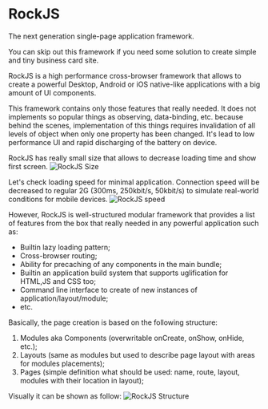 # RockJS

The next generation single-page application framework.

You can skip out this framework if you need some solution to create simple and
tiny business card site.

RockJS is a high performance cross-browser framework that allows to create a
powerful Desktop, Android or iOS native-like applications with a big amount of
UI components.

This framework contains only those features that really needed.
It does not implements so popular things as observing, data-binding, etc.
because behind the scenes, implementation of this things requires invalidation
of all levels of object when only one property has been changed.
It's lead to low performance UI and rapid discharging of the battery on device.

RockJS has really small size that allows to decrease loading time and show
first screen.
![RockJS Size](http://image.prntscr.com/image/b97b2b928a8c46e9a2ec91297a0d815d.png)

Let's check loading speed for minimal application.
Connection speed will be decreased to regular 2G (300ms, 250kbit/s, 50kbit/s)
to simulate real-world conditions for mobile devices.
![RockJS speed](http://image.prntscr.com/image/36f21e387b464d1dbe5a5947c85bd9c4.png)

However, RockJS is well-structured modular framework that provides a list of
features from the box that really needed in any powerful application such as:
* Builtin lazy loading pattern;
* Cross-browser routing;
* Ability for precaching of any components in the main bundle;
* Builtin an application build system that supports uglification for HTML,JS and CSS too;
* Command line interface to create of new instances of application/layout/module;
* etc.


Basically, the page creation is based on the following structure:
1. Modules aka Components (overwritable onCreate, onShow, onHide, etc.);
2. Layouts (same as modules but used to describe page layout with areas for modules placements);
3. Pages (simple definition what should be used: name, route, layout, modules with their location in layout);

Visually it can be shown as follow:
![RockJS Structure](http://image.prntscr.com/image/f1234ff6a246416f938ec9c8e2344809.png)

